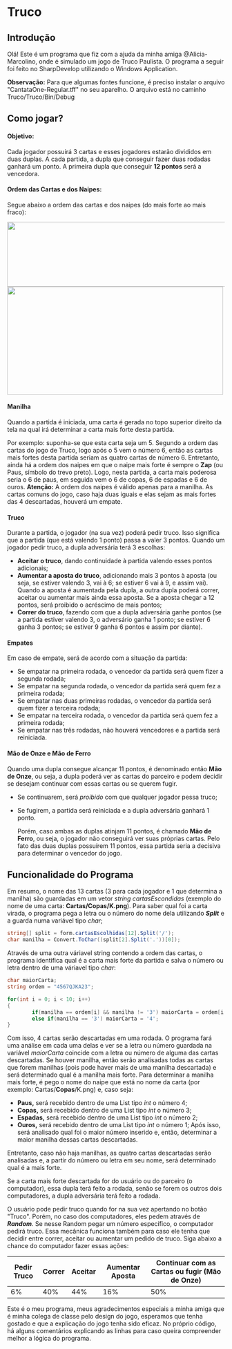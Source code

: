 # Truco
## Introdução
  Olá! Este é um programa que fiz com a ajuda da minha amiga @Alicia-Marcolino, onde é simulado um jogo de Truco Paulista. O programa a seguir foi feito no SharpDevelop utilizando o Windows Application.
  
  **Observação:** Para que algumas fontes funcione, é preciso instalar o arquivo "CantataOne-Regular.tff" no seu aparelho. O arquivo está no caminho Truco/Truco/Bin/Debug
&nbsp;

## Como jogar?
#### Objetivo:
  Cada jogador possuirá 3 cartas e esses jogadores estarão divididos em duas duplas. A cada partida, a dupla que conseguir fazer duas rodadas ganhará um ponto. A primeira dupla que conseguir **12 pontos** será a vencedora.

#### Ordem das Cartas e dos Naipes:
  Segue abaixo a ordem das cartas e dos naipes (do mais forte ao mais fraco):
  
  <img src="http://www.jogosdorei.com.br/images/baralho-online/cartas/sequencia-truco-fr.png" width=525 height=150>
  <img src="https://www.fazfacil.com.br/wp-content/uploads/2014/01/20140130-truco-ordem-naipes.png" width=500 height=250>
 
#### Manilha
  Quando a partida é iniciada, uma carta é gerada no topo superior direito da tela na qual irá determinar a carta mais forte desta partida.
  
  Por exemplo: suponha-se que esta carta seja um 5. Segundo a ordem das cartas do jogo de Truco, logo após o 5 vem o número 6, então as cartas mais fortes desta partida seriam as quatro cartas de número 6. Entretanto, ainda há a ordem dos naipes em que o naipe mais forte é sempre o **Zap** (ou Paus, símbolo do trevo preto). Logo, nesta partida, a carta mais poderosa seria o 6 de paus, em seguida vem o 6 de copas, 6 de espadas e 6 de ouros.
  **Atenção:** A ordem dos naipes é válido apenas para a manilha. As cartas comuns do jogo, caso haja duas iguais e elas sejam as mais fortes das 4 descartadas, houverá um empate.

#### Truco
  Durante a partida, o jogador (na sua vez) poderá pedir truco. Isso significa que a partida (que está valendo 1 ponto) passa a valer 3 pontos. Quando um jogador pedir truco, a dupla adversária terá 3 escolhas:
- **Aceitar o truco**, dando continuidade à partida valendo esses pontos adicionais;
- **Aumentar a aposta do truco**, adicionando mais 3 pontos à aposta (ou seja, se estiver valendo 3, vai à 6; se estiver 6 vai à 9, e assim vai). Quando a aposta é aumentada pela dupla, a outra dupla poderá correr, aceitar ou aumentar mais ainda essa aposta. Se a aposta chegar a 12 pontos, será proibido o acréscimo de mais pontos;
- **Correr do truco**, fazendo com que a dupla adversária ganhe pontos (se a partida estiver valendo 3, o adversário ganha 1 ponto; se estiver 6 ganha 3 pontos; se estiver 9 ganha 6 pontos e assim por diante).

#### Empates
  Em caso de empate, será de acordo com a situação da partida:
- Se empatar na primeira rodada, o vencedor da partida será quem fizer a segunda rodada;
- Se empatar na segunda rodada, o vencedor da partida será quem fez a primeira rodada;
- Se empatar nas duas primeiras rodadas, o vencedor da partida será quem fizer a terceira rodada;
- Se empatar na terceira rodada, o vencedor da partida será quem fez a primeira rodada;
- Se empatar nas três rodadas, não houverá vencedores e a partida será reiniciada.

#### Mão de Onze e Mão de Ferro
  Quando uma dupla consegue alcançar 11 pontos, é denominado então **Mão de Onze**, ou seja, a dupla poderá ver as cartas do parceiro e podem decidir se desejam continuar com essas cartas ou se querem fugir.
- Se continuarem, será *proibido* com que qualquer jogador pessa truco;
- Se fugirem, a partida será reiniciada e a dupla adversária ganhará 1 ponto.

  Porém, caso ambas as duplas atinjam 11 pontos, é chamado **Mão de Ferro**, ou seja, o jogador não conseguirá ver suas próprias cartas. Pelo fato das duas duplas possuírem 11 pontos, essa partida seria a decisiva para determinar o vencedor do jogo.
  
## Funcionalidade do Programa
  Em resumo, o nome das 13 cartas (3 para cada jogador e 1 que determina a manilha) são guardadas em um vetor *string cartasEscondidas* (exemplo do nome de uma carta: **Cartas/Copas/K.png**). Para saber qual foi a carta virada, o programa pega a letra ou o número do nome dela utilizando ***Split*** e a guarda numa variável tipo *char*;
~~~c#
string[] split = form.cartasEscolhidas[12].Split('/');
char manilha = Convert.ToChar((split[2].Split('.'))[0]);
~~~

  Através de uma outra váriavel string contendo a ordem das cartas, o programa identifica qual é a carta mais forte da partida e salva o número ou letra dentro de uma váriavel tipo *char*:
~~~c#
char maiorCarta;
string ordem = "4567QJKA23";

for(int i = 0; i < 10; i++)
{
		if(manilha == ordem[i] && manilha != '3') maiorCarta = ordem[i + 1];
		else if(manilha == '3') maiorCarta = '4';
}
~~~~

  Com isso, 4 cartas serão descartadas em uma rodada. O programa fará uma análise em cada uma delas e ver se a letra ou número guardada na variável *maiorCarta* coincide com a letra ou número de alguma das cartas descartadas. Se houver manilha, então serão analisadas todas as cartas que forem manilhas (pois pode haver mais de uma manilha descartada) e será determinado qual é a manilha mais forte.
  Para determinar a manilha mais forte, é pego o nome do naipe que está no nome da carta (por exemplo: Cartas/**Copas**/K.png) e, caso seja:
  - **Paus,** será recebido dentro de uma List tipo *int* o número 4;
  - **Copas,** será recebido dentro de uma List tipo *int* o número 3;
  - **Espadas,** será recebido dentro de uma List tipo *int* o número 2;
  - **Ouros,** será recebido dentro de uma List tipo *int* o número 1;
  Após isso, será analisado qual foi o maior número inserido e, então, determinar a maior manilha dessas cartas descartadas.
  
  Entretanto, caso não haja manilhas, as quatro cartas descartadas serão analisadas e, a partir do número ou letra em seu nome, será determinado qual é a mais forte.
  
  Se a carta mais forte descartada for do usuário ou do parceiro (o computador), essa dupla terá feito a rodada, senão se forem os outros dois computadores, a dupla adversária terá feito a rodada.
  
  O usuário pode pedir truco quando for na sua vez apertando no botão "Truco". Porém, no caso dos computadores, eles pedem através de ***Random***. Se nesse Random pegar um número específico, o computador pedirá truco. Essa mecânica funciona também para caso ele tenha que decidir entre correr, aceitar ou aumentar um pedido de truco. Siga abaixo a chance do computador fazer essas ações:
  
  Pedir Truco | Correr | Aceitar | Aumentar Aposta | Continuar com as Cartas ou fugir (Mão de Onze)
  ----- | ------ | ----- | ----- | -----
  6% | 40% | 44% | 16% | 50%
  
Este é o meu programa, meus agradecimentos especiais a minha amiga que é minha colega de classe pelo design do jogo, esperamos que tenha gostado e que a explicação do jogo tenha sido eficaz. No próprio código, há alguns comentários explicando as linhas para caso queira compreender melhor a lógica do programa.
